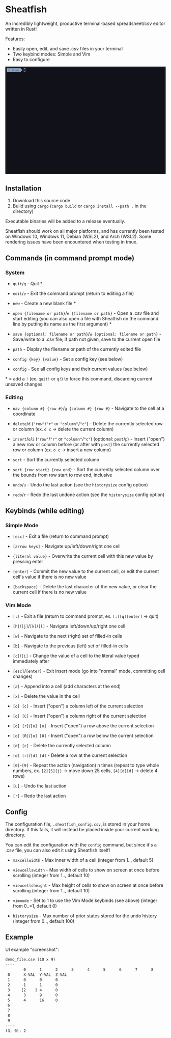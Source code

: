 # Sheatfish

An incredibly lightweight, productive terminal-based spreadsheet/csv editor written in Rust!

Features:

- Easily open, edit, and save .csv files in your terminal
- Two keybind modes: Simple and Vim
- Easy to configure

![A demo of Sheatfish](./images/SheatfishDemo.gif)

## Installation

1. Download this source code
2. Build using `cargo` (`cargo build` or `cargo install --path .` in the directory)

Executable binaries will be added to a release eventually.

Sheatfish should work on all major platforms, and has currently been tested on Windows 10, Windows 11, Debian (WSL2), and Arch (WSL2).
Some rendering issues have been encountered when testing in tmux.

## Commands (in command prompt mode)

### System

- `quit`/`q` -
Quit \*

- `edit`/`e` -
Exit the command prompt (return to editing a file)

- `new` - Create a new blank file \*

- `open {filename or path}`/`e {filename or path}` -
Open a .csv file and start editing (you can also open a file with Sheatfish on the command line by putting its name as the first argument) \*

- `save {optional: filename or path}`/`w {optional: filename or path}` -
Save/write to a .csv file; if path not given, save to the current open file

- `path` -
Display the filename or path of the currently edited file

- `config {key} {value}` -
Set a config key (see below)

- `config` -
See all config keys and their current values (see below)

\* = add a `!` (ex. `quit!` or `q!`) to force this command, discarding current unsaved changes

### Editing

- `nav {column #} {row #}`/`g {column #} {row #}` -
Navigate to the cell at a coordinate

- `delete`/`d` (`"row"`/`"r"` or `"column"`/`"c"`) -
Delete the currently selected row or column (ex. `d c` -> delete the current column)

- `insert`/`o`/`i` (`"row"`/`"r"` or `"column"`/`"c"`) (optional: `post`/`p`) -
Insert ("open") a new row or column before (or after with `post`) the currently selected row or column (ex. `o c` -> insert a new column)
<!-- TODO: more ergonomic command? -->

- `sort` -
Sort the currently selected column
<!-- TODO: options for backwards, row sort, from cell->cell, sort multiple rows by a column, etc. -->
<!-- TODO: numeric sort -->

- `sort {row start} {row end}` -
Sort the currently selected column over the bounds from row start to row end, inclusive

- `undo`/`u` -
Undo the last action (see the `historysize` config option)

- `redo`/`r` -
Redo the last undone action (see the `historysize` config option)

<!-- TODO: command and keybind (vim mode) to add/remove single/double quotes around entries, including in a bulk fashion -->

<!-- TODO: undo tree? -->
<!-- TODO: allow ANY vim command sequence to be typed in to the commands?? -->

<!-- TODO: keybind while in command mode for previous commands, and a command history (up and down arrows) -->

## Keybinds (while editing)

### Simple Mode

- `[esc]` -
Exit a file (return to command prompt)

- `[arrow keys]` -
Navigate up/left/down/right one cell

- `{literal value}` -
Overwrite the current cell with this new value by pressing enter

- `[enter]` -
Commit the new value to the current cell, or edit the current cell's value if there is no new value

- `[backspace]` -
Delete the last character of the new value, or clear the current cell if there is no new value

<!-- TODO: cut and paste cells -->

### Vim Mode

- `[:]` - Exit a file (return to command prompt, ex. `[:][q][enter]` -> quit)

- `[h]`/`[j]`/`[k]`/`[l]` - Navigate left/down/up/right one cell

<!-- TODO: impl w and b -->

- `[w]` - Navigate to the next (right) set of filled-in cells

- `[b]` - Navigate to the previous (left) set of filled-in cells

- `[c]`/`[i]` - Change the value of a cell to the literal value typed immediately after

- `[esc]`/`[enter]` - Exit insert mode (go into "normal" mode, committing cell changes)

- `[a]` - Append into a cell (add characters at the end)

- `[x]` - Delete the value in the cell

<!-- TODO: cut and paste cells -->

- `[o] [c]` - Insert ("open") a column left of the current selection

- `[o] [C]` - Insert ("open") a column right of the current selection

<!-- TODO: support backspace key -->

<!-- TODO: 0 and gg should go to first column and first row, respectively -->

<!-- TODO: visual block mode -->

- `[o] [r]`/`[o] [o]` - Insert ("open") a row above the current selection

- `[o] [R]`/`[o] [O]` - Insert ("open") a row below the current selection

- `[d] [c]` - Delete the currently selected column

- `[d] [r]`/`[d] [d]` - Delete a row at the current selection

- `[0]`-`[9]` - Repeat the action (navigation) n times (repeat to type whole numbers, ex. `[2][5][j]` -> move down 25 cells, `[4][d][d]` -> delete 4 rows)

- `[u]` - Undo the last action

- `[r]` - Redo the last action
<!-- TODO: add simple evaluation functions (with parentheses/comma nesting), like `=SUM(3, MUL(4-5, 5-5)` adds 3 and the product of cell (4, 5) times cell (5, 5) -->

## Config

The configuration file, `.sheatfish_config.csv`, is stored in your home directory. If this fails, it will instead be placed inside your current working directory.

You can edit the configuration with the `config` command, but since it's a .csv file, you can also edit it using Sheatfish itself!

- `maxcellwidth` -
Max inner width of a cell (integer from 1.., default 5)

- `viewcellswidth` -
Max width of cells to show on screen at once before scrolling (integer from 1.., default 10)

- `viewcellsheight` -
Max height of cells to show on screen at once before scrolling (integer from 1.., default 10)

- `vimmode` -
Set to 1 to use the Vim Mode keybinds (see above) (integer from 0..=1, default 0)

- `historysize` -
Max number of prior states stored for the undo history (integer from 0.., default 100)

<!-- TODO: config option to save files without trailing commas -->

## Example

UI example "screenshot":

```
demo_file.csv (10 x 9)
----
        0      1      2      3      4      5      6      7      8
 0      X-VAL  Y-VAL  Z-VAL
 1      0      0      0
 2      1      1      0
 3     [2    ] 4      0
 4      3      9      0
 5      4      16     0
 6
 7
 8
 9
----
(3, 0): 2
```
